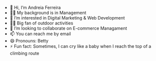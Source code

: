 - 👋 Hi, I’m Andreia Ferreira
- 👩‍💼 My background is in Management
- 👀 I’m interested in Digital Marketing & Web Development
- 🧗‍♀️ Big fan of outdoor activities
- 💞️ I’m looking to collaborate on E-commerce Managament
- 📫 You can reach me by email
- 😄 Pronouns: Betty
- ⚡ Fun fact: Sometimes, I can cry like a baby when I reach the top of a climbing route

<!---
nevesadf/nevesadf is a ✨ special ✨ repository because its `README.md` (this file) appears on your GitHub profile.
You can click the Preview link to take a look at your changes.
--->
